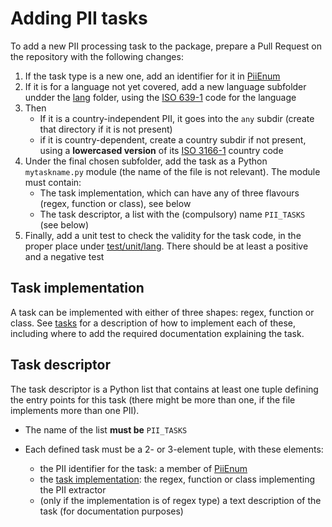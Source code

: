 # Adding PII tasks

To add a new PII processing task to the package, prepare a Pull Request on the
repository with the following changes:

 1. If the task type is a new one, add an identifier for it in [PiiEnum]
 2. If it is for a language not yet covered, add a new language subfolder
    undder the [lang] folder, using the [ISO 639-1] code for the language
 3. Then
    * If it is a country-independent PII, it goes into the `any` subdir
      (create that directory if it is not present)
    * if it is country-dependent, create a country subdir if not present,
      using a **lowercased version** of its [ISO 3166-1] country code
 4. Under the final chosen subfolder, add the task as a Python `mytaskname.py`
    module (the name of the file is not relevant). The module must contain:
    * The task implementation, which can have any of three flavours (regex,
      function or class), see below
    * The task descriptor, a list with the (compulsory) name `PII_TASKS` (see
      below)
 5. Finally, add a unit test to check the validity for the task code, in the
    proper place under [test/unit/lang]. There should be at least a positive
    and a negative test

## Task implementation

A task can be implemented with either of three shapes: regex, function or
class. See [tasks] for a description of how to implement each of these,
including where to add the required documentation explaining the task.


## Task descriptor

The task descriptor is a Python list that contains at least one tuple defining
the entry points for this task (there might be more than one, if the file
implements more than one PII).

* The name of the list **must be** `PII_TASKS`

* Each defined task must be a 2- or 3-element tuple, with these elements:
   - the PII identifier for the task: a member of [PiiEnum]
   - the [task implementation]: the regex, function or class implementing the
     PII extractor
   - (only if the implementation is of regex type) a text description of the
     task (for documentation purposes)



[task implementation]: #task-implementation
[PiiEnum]: ../src/pii_manager/piienum.py
[tasks]: tasks.md
[lang]: ../src/pii_manager/lang
[test/unit/lang]: ../test/unit/lang
[ISO 639-1]: https://en.wikipedia.org/wiki/List_of_ISO_639-1_codes
[ISO 3166-1]: https://en.wikipedia.org/wiki/ISO_3166-1_alpha-2
